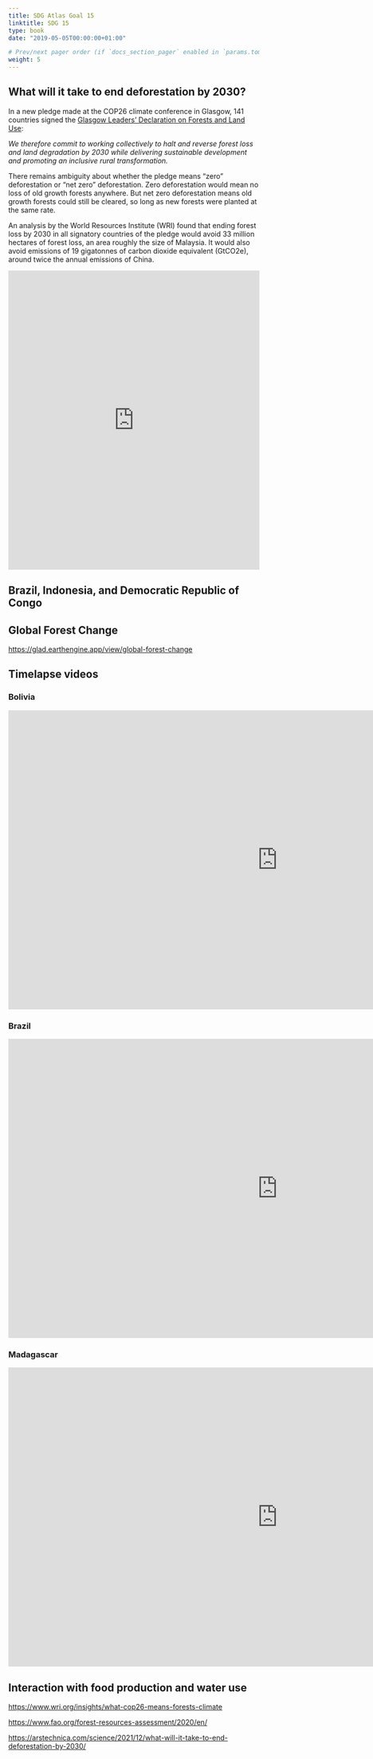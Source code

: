 ```yaml
---
title: SDG Atlas Goal 15
linktitle: SDG 15
type: book
date: "2019-05-05T00:00:00+01:00"

# Prev/next pager order (if `docs_section_pager` enabled in `params.toml`)
weight: 5
---
```


## What will it take to end deforestation by 2030?

In a new pledge made at the COP26 climate conference in Glasgow, 141 countries signed the [Glasgow Leaders’ Declaration on Forests and Land Use](https://ukcop26.org/glasgow-leaders-declaration-on-forests-and-land-use/):

*We therefore commit to working collectively to halt and reverse forest loss and land degradation by 2030 while delivering sustainable development and promoting an inclusive rural transformation.* 

There remains ambiguity about whether the pledge means “zero” deforestation or “net zero” deforestation. Zero deforestation would mean no loss of old growth forests anywhere. But net zero deforestation means old growth forests could still be cleared, so long as new forests were planted at the same rate. 

An analysis by the World Resources Institute (WRI) found that ending forest loss by 2030 in all signatory countries of the pledge would avoid 33 million hectares of forest loss, an area roughly the size of Malaysia. It would also avoid emissions of 19 gigatonnes of carbon dioxide equivalent (GtCO2e), around twice the annual emissions of China.

<iframe src="https://ourworldindata.org/grapher/forest-area-as-share-of-land-area" loading="lazy" style="width: 100%; height: 600px; border: 0px none;"></iframe>

## Brazil, Indonesia, and Democratic Republic of Congo

<div class="flourish-embed flourish-scatter" data-src="visualisation/8049804"><script src="https://public.flourish.studio/resources/embed.js"></script></div>

## Global Forest Change

https://glad.earthengine.app/view/global-forest-change

## Timelapse videos

### Bolivia

<iframe width="1080" height="600" src="https://earthengine.google.com/iframes/timelapse_player_embed.html#v=-16.68536,-62.85936,8.676,latLng&t=2.9&ps=50&bt=19840101&et=20201231&startDwell=0&endDwell=0" frameborder="0" allowfullscreen></iframe>

### Brazil

<iframe width="1080" height="600" src="https://earthengine.google.com/iframes/timelapse_player_embed.html#v=-10.80696,-62.36113,5.927,latLng&t=0.8&ps=50&bt=19840101&et=20201231&startDwell=0&endDwell=0" frameborder="0" allowfullscreen></iframe>

### Madagascar

<iframe width="1080" height="600" src="https://earthengine.google.com/iframes/timelapse_player_embed.html#v=-23.485,44.04482,8.793,latLng&t=0.8&ps=50&bt=19840101&et=20201231&startDwell=0&endDwell=0" frameborder="0" allowfullscreen></iframe>

## Interaction with food production and water use

https://www.wri.org/insights/what-cop26-means-forests-climate

https://www.fao.org/forest-resources-assessment/2020/en/

https://arstechnica.com/science/2021/12/what-will-it-take-to-end-deforestation-by-2030/